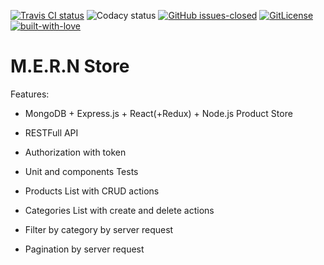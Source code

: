 [![Travis CI status](https://travis-ci.org/ingvr/mern-store.svg?branch=master)](https://travis-ci.org/ingvr/mern-store) ![Codacy status](https://api.codacy.com/project/badge/Grade/da089022058e449589819d955a4f5611?isInternal=true) [![GitHub issues-closed](https://img.shields.io/github/issues-closed/ingvr/mern-store.svg)](https://GitHub.com/ingvr/mern-store/issues?q=is%3Aissue+is%3Aclosed) [![GitLicense](https://gitlicense.com/badge/ingvr/mern-store)](https://github.com/ingvr/mern-store/blob/master/LICENSE) [![built-with-love](https://img.shields.io/badge/build%20with-%E2%9D%A4-green)](https://github.com/ingvr/)

# M.E.R.N Store

Features:

- MongoDB + Express.js + React(+Redux) + Node.js Product Store
- RESTFull API
- Authorization with token
- Unit and components Tests

- Products List with CRUD actions
- Categories List with create and delete actions
- Filter by category by server request
- Pagination by server request
